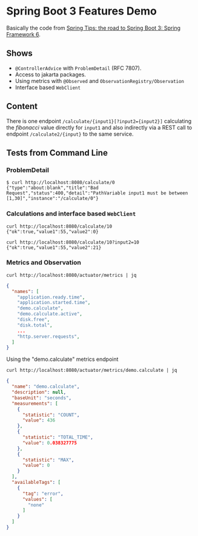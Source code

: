 # Spring Boot 3 Features Demo

Basically the code from
[Spring Tips: the road to Spring Boot 3: Spring Framework 6](https://spring.io/blog/2022/10/26/spring-tips-the-road-to-spring-boot-3-spring-framework-6).

## Shows

- `@ControllerAdvice` with `ProblemDetail` (RFC 7807).
- Access to jakarta packages.
- Using metrics with `@Observed` and `ObservationRegistry/Observation`
- Interface based `WebClient`

## Content

There is one endpoint `/calculate/{input1}[?input2={input2}]` calculating the *fibonacci* value directly for `input1`
and also indirectly via a REST call to endpoint `/calculate2/{input}` to the same service.

## Tests from Command Line

### ProblemDetail

```shell
$ curl http://localhost:8080/calculate/0
{"type":"about:blank","title":"Bad Request","status":400,"detail":"PathVariable input1 must be between [1,30]","instance":"/calculate/0"}
```

### Calculations and interface based `WebClient`

```shell
curl http://localhost:8080/calculate/10
{"ok":true,"value1":55,"value2":0}

curl http://localhost:8080/calculate/10?input2=10
{"ok":true,"value1":55,"value2":21}
```

### Metrics and Observation

```shell
curl http://localhost:8080/actuator/metrics | jq
```

```json
{
  "names": [
    "application.ready.time",
    "application.started.time",
    "demo.calculate",
    "demo.calculate.active",
    "disk.free",
    "disk.total",
    ...
    "http.server.requests",
  ]
}
```

Using the "demo.calculate" metrics endpoint

```shell
curl http://localhost:8080/actuator/metrics/demo.calculate | jq
```

```json
{
  "name": "demo.calculate",
  "description": null,
  "baseUnit": "seconds",
  "measurements": [
    {
      "statistic": "COUNT",
      "value": 436
    },
    {
      "statistic": "TOTAL_TIME",
      "value": 0.038327775
    },
    {
      "statistic": "MAX",
      "value": 0
    }
  ],
  "availableTags": [
    {
      "tag": "error",
      "values": [
        "none"
      ]
    }
  ]
}
``` 
